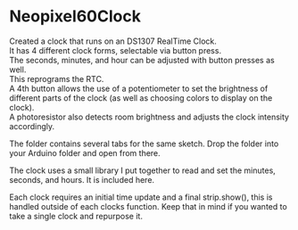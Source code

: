 # Neopixel60Clock

Created a clock that runs on an DS1307 RealTime Clock.  
It has 4 different clock forms, selectable via button press.  
The seconds, minutes, and hour can be adjusted with button presses as well.  
This reprograms the RTC.  
A 4th button allows the use of a potentiometer to set the 
brightness of different parts of the clock (as well as choosing colors to display on the clock).  
A photoresistor also detects room brightness and adjusts the clock intensity accordingly.


The folder contains several tabs for the same sketch.  Drop the folder into your Arduino folder
and open from there.

The clock uses a small library I put together to read and set the minutes, seconds, and hours.
It is included here.

Each clock requires an initial time update and a final strip.show(), this is handled
outside of each clocks function.  Keep that in mind if you wanted to take a single clock
and repurpose it.